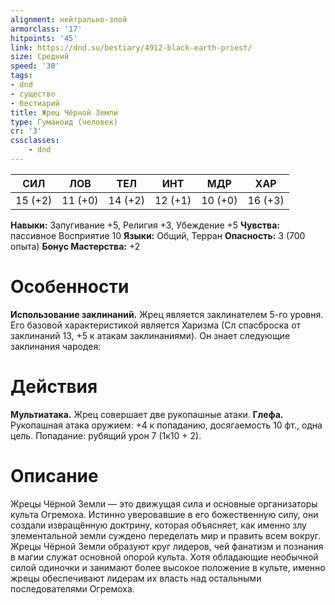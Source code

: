 ```yaml
---
alignment: нейтрально-злой
armorclass: '17'
hitpoints: '45'
link: https://dnd.su/bestiary/4912-black-earth-priest/
size: Средний
speed: '30'
tags:
- dnd
- существо
- бестиарий
title: Жрец Чёрной Земли
type: Гуманоид (человек)
cr: '3'
cssclasses:
    - dnd
---
```



| СИЛ | ЛОВ | ТЕЛ | ИНТ | МДР | ХАР |
|---|---|---|---|---|---|
| 15 (+2) | 11 (+0) | 14 (+2) | 12 (+1) | 10 (+0) | 16 (+3) |
**Навыки:** Запугивание +5, Религия +3, Убеждение +5
**Чувства:** пассивное Восприятие 10
**Языки:** Общий, Терран
**Опасность:** 3 (700 опыта)
**Бонус Мастерства:** +2


# Особенности
**Использование заклинаний.** Жрец является заклинателем 5-го уровня. Его базовой характеристикой является Харизма (Сл спасброска от заклинаний 13, +5 к атакам заклинаниями). Он знает следующие заклинания чародея:


# Действия
**Мультиатака.** Жрец совершает две рукопашные атаки.
**Глефа.** Рукопашная атака оружием: +4 к попаданию, досягаемость 10 фт., одна цель. Попадание: рубящий урон 7 (1к10 + 2).


# Описание
Жрецы Чёрной Земли — это движущая сила и основные организаторы культа Огремоха. Истинно уверовавшие в его божественную силу, они создали извращённую доктрину, которая объясняет, как именно злу элементальной земли суждено переде­лать мир и править всем вокруг. Жрецы Чёрной Земли образуют круг лидеров, чей фанатизм и познания в магии служат ос­новной опорой культа. Хотя обладающие необычной силой одиночки и зани­мают более высокое положение в культе, именно жрецы обеспечивают л­идерам их власть над остальными последователями Огремоха.